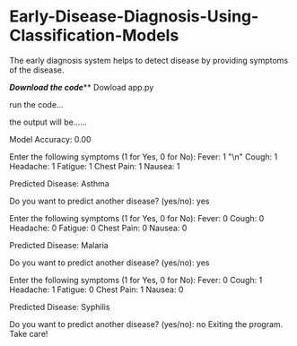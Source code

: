 # Early-Disease-Diagnosis-Using-Classification-Models
The early diagnosis system helps to detect disease by providing symptoms of the disease.

***Download the code*****
Dowload app.py

run the code...

the output will be......

Model Accuracy: 0.00

Enter the following symptoms (1 for Yes, 0 for No):
Fever: 1 "\n"
Cough: 1
Headache: 1
Fatigue: 1
Chest Pain: 1
Nausea: 1


Predicted Disease: Asthma

Do you want to predict another disease? (yes/no): yes

Enter the following symptoms (1 for Yes, 0 for No):
Fever: 0
Cough: 0
Headache: 0
Fatigue: 0
Chest Pain: 0
Nausea: 0

Predicted Disease: Malaria

Do you want to predict another disease? (yes/no): yes

Enter the following symptoms (1 for Yes, 0 for No):
Fever: 0
Cough: 1
Headache: 1
Fatigue: 0
Chest Pain: 1
Nausea: 0

Predicted Disease: Syphilis

Do you want to predict another disease? (yes/no): no
Exiting the program. Take care!
